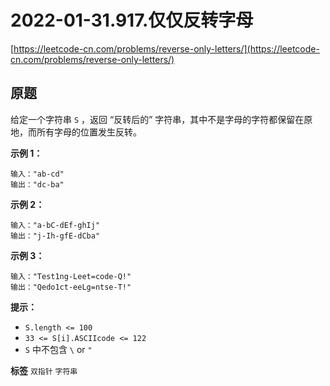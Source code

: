 # 2022-01-31.917.仅仅反转字母
[https://leetcode-cn.com/problems/reverse-only-letters/](https://leetcode-cn.com/problems/reverse-only-letters/)
## 原题
给定一个字符串 `S` ，返回 “反转后的” 字符串，其中不是字母的字符都保留在原地，而所有字母的位置发生反转。

 
 **示例 1：** 

```
输入："ab-cd"
输出："dc-ba"

```
 **示例 2：** 

```
输入："a-bC-dEf-ghIj"
输出："j-Ih-gfE-dCba"

```
 **示例 3：** 

```
输入："Test1ng-Leet=code-Q!"
输出："Qedo1ct-eeLg=ntse-T!"

```
 

 **提示：** 
-  `S.length <= 100` 
-  `33 <= S[i].ASCIIcode <= 122` 
-  `S` 中不包含 `\` or `"` 
 
**标签**
`双指针` `字符串` 


##
```go

```
>
